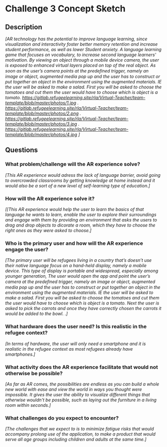 # Challenge 3 Concept Sketch

## Description

*[AR technology has the potential to improve language learning, since visualization and interactivity foster better memory retention and increase student performance, as well as lower
Student anxiety.
A language learning game that focuses on vocabulary, to increase second language learners' motivation.  By viewing an object through a mobile device camera, the user is exposed to enhanced virtual layers placed on top of the real object. As soon as the user’s camera points at the predeﬁned trigger, namely an image or object, augmented media pop up and the user has to construct or put together an object in the environment using the augmented materials. IE the user will be asked to make a salad. First you will be asked to choose the tomatoes and cut them the user would have to choose which is object is a tomato. https://gitlab.refugeelearning.site/rla/Virtual-Teacher/team-template/blob/master/photos/1.jpg . https://gitlab.refugeelearning.site/rla/Virtual-Teacher/team-template/blob/master/photos/2.png . https://gitlab.refugeelearning.site/rla/Virtual-Teacher/team-template/blob/master/photos/3.jpg . https://gitlab.refugeelearning.site/rla/Virtual-Teacher/team-template/blob/master/photos/4.jpg
 ]*

## Questions

### What problem/challenge will the AR experience solve? 

*[This AR experience would adress the lack of language barrier, avoid going to overcrowded classrooms by getting knowledge at home instead and it would also be a sort of a new level of self-learning type of education.]*

### How will the AR experience solve it? 

*[[This AR experience would help the user to learn the basics of that language he wants to learn, enable the user to explore their surroundings and engage with them by providing an environment that asks the users to drag and drop objects to dicorate a room, which they have to choose the right ones as they were asked to choose.]*

### Who is the primary user and how will the AR experience engage the user?

*[The primary user will be refugees living in a country that’s doesn’t use their native language focus on a hand-held display, namely a mobile device. This type of display is portable and widespread, especially among younger generation, 
The user would open the app and point the user’s camera at the predeﬁned trigger, namely an image or object, augmented media pop up and the user has to construct or put together an object in the environment using the augmented materials. IE the user will be asked to make a salad. First you will be asked to choose the tomatoes and cut them the user would have to choose which is object is a tomato. Next the user is asked to pick the carrots and once they have correctly chosen the carrots it would be added to the bowl.
.]*

### What hardware does the user need? Is this realistic in the refugee context? 

*[In terms of hardware, the user will only need a smartphone and it is realistic in the refugee context as most refugees already have smartphones.]*

### What activity does the AR experience facilitate that would not otherwise be possible? 

*[As far as AR comes, the possibilities are endless as you can build a whole new world with ease and view the world in ways you thought were impossible. It gives the user the ability to visualize different things that otherwise wouldn't be possible, such as laying out the furniture in a living room within seconds.]*

### What challenges do you expect to encounter? 

*[The challenges that we expect to is  to minimize fatigue risks that would accompany prolong use of the application, to make a product that would serve all age groups including children and adults at the same time.]*
